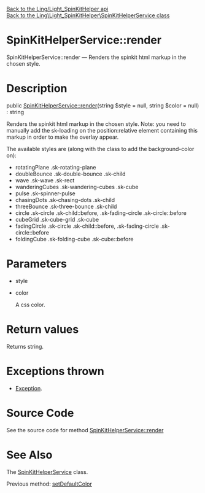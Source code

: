 [Back to the Ling/Light_SpinKitHelper api](https://github.com/lingtalfi/Light_SpinKitHelper/blob/master/doc/api/Ling/Light_SpinKitHelper.md)<br>
[Back to the Ling\Light_SpinKitHelper\SpinKitHelperService class](https://github.com/lingtalfi/Light_SpinKitHelper/blob/master/doc/api/Ling/Light_SpinKitHelper/SpinKitHelperService.md)


SpinKitHelperService::render
================



SpinKitHelperService::render — Renders the spinkit html markup in the chosen style.




Description
================


public [SpinKitHelperService::render](https://github.com/lingtalfi/Light_SpinKitHelper/blob/master/doc/api/Ling/Light_SpinKitHelper/SpinKitHelperService/render.md)(string $style = null, string $color = null) : string




Renders the spinkit html markup in the chosen style.
Note: you need to manually add the sk-loading on the position:relative element
containing this markup in order to make the overlay appear.

The available styles are (along with the class to add the background-color on):

- rotatingPlane              .sk-rotating-plane
- doubleBounce               .sk-double-bounce .sk-child
- wave                       .sk-wave .sk-rect
- wanderingCubes             .sk-wandering-cubes .sk-cube
- pulse                      .sk-spinner-pulse
- chasingDots                .sk-chasing-dots .sk-child
- threeBounce                .sk-three-bounce .sk-child
- circle                     .sk-circle .sk-child::before, .sk-fading-circle .sk-circle::before
- cubeGrid                   .sk-cube-grid .sk-cube
- fadingCircle               .sk-circle .sk-child::before, .sk-fading-circle .sk-circle::before
- foldingCube                .sk-folding-cube .sk-cube::before




Parameters
================


- style

    

- color

    A css color.


Return values
================

Returns string.


Exceptions thrown
================

- [Exception](http://php.net/manual/en/class.exception.php).&nbsp;







Source Code
===========
See the source code for method [SpinKitHelperService::render](https://github.com/lingtalfi/Light_SpinKitHelper/blob/master/SpinKitHelperService.php#L108-L267)


See Also
================

The [SpinKitHelperService](https://github.com/lingtalfi/Light_SpinKitHelper/blob/master/doc/api/Ling/Light_SpinKitHelper/SpinKitHelperService.md) class.

Previous method: [setDefaultColor](https://github.com/lingtalfi/Light_SpinKitHelper/blob/master/doc/api/Ling/Light_SpinKitHelper/SpinKitHelperService/setDefaultColor.md)<br>

